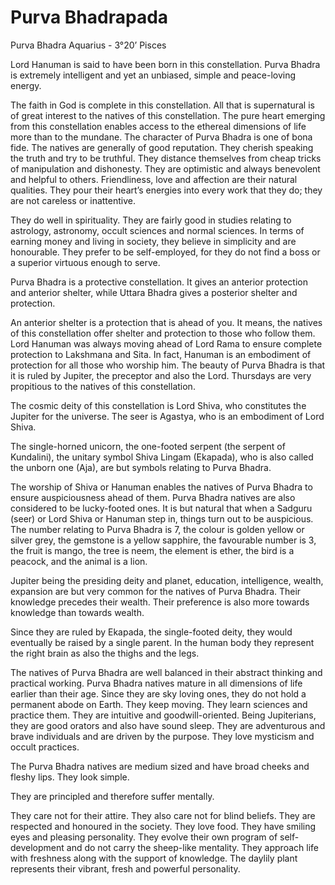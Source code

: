 # Purva Bhadrapada
Purva Bhadra
Aquarius - 3°20’ Pisces

Lord Hanuman is said to have been born in this constellation. Purva Bhadra is extremely intelligent and yet an unbiased, simple and peace-loving energy.

The faith in God is complete in this constellation. All that is supernatural is of great interest to the natives of this constellation. The pure heart emerging from this constellation enables access to the ethereal dimensions of life more than to the mundane. The character of Purva Bhadra is one of bona fide. The natives are generally of good reputation. They cherish speaking the truth and try to be truthful. They distance themselves from cheap tricks of manipulation and dishonesty. They are optimistic and always benevolent and helpful to others. Friendliness, love and affection are their natural qualities. They pour their heart’s energies into every work that they do; they are not careless or inattentive.

They do well in spirituality. They are fairly good in studies relating to astrology, astronomy, occult sciences and normal sciences. In terms of earning money and living in society, they believe in simplicity and are honourable. They prefer to be self-employed, for they do not find a boss or a superior virtuous enough to serve.

Purva Bhadra is a protective constellation. It gives an anterior protection and anterior shelter, while Uttara Bhadra gives a posterior shelter and protection.

An anterior shelter is a protection that is ahead of you. It means, the natives of this constellation offer shelter and protection to those who follow them. Lord Hanuman was always moving ahead of Lord Rama to ensure complete protection to Lakshmana and Sita. In fact, Hanuman is an embodiment of protection for all those who worship him. The beauty of Purva Bhadra is that it is ruled by Jupiter, the preceptor and also the Lord. Thursdays are very propitious to the natives of this constellation.

The cosmic deity of this constellation is Lord Shiva, who constitutes the Jupiter for the universe. The seer is Agastya, who is an embodiment of Lord Shiva.

The single-horned unicorn, the one-footed serpent (the serpent of Kundalini), the unitary symbol Shiva Lingam (Ekapada), who is also called the unborn one (Aja), are but symbols relating to Purva Bhadra.

The worship of Shiva or Hanuman enables the natives of Purva Bhadra to ensure auspiciousness ahead of them. Purva Bhadra natives are also considered to be lucky-footed ones. It is but natural that when a Sadguru (seer) or Lord Shiva or Hanuman step in, things turn out to be auspicious. The number relating to Purva Bhadra is 7, the colour is golden yellow or silver grey, the gemstone is a yellow sapphire, the favourable number is 3, the fruit is mango, the tree is neem, the element is ether, the bird is a peacock, and the animal is a lion.

Jupiter being the presiding deity and planet, education, intelligence, wealth, expansion are but very common for the natives of Purva Bhadra. Their knowledge precedes their wealth. Their preference is also more towards knowledge than towards wealth.

Since they are ruled by Ekapada, the single-footed deity, they would eventually be raised by a single parent. In the human body they represent the right brain as also the thighs and the legs.

The natives of Purva Bhadra are well balanced in their abstract thinking and practical working. Purva Bhadra natives mature in all dimensions of life earlier than their age. Since they are sky loving ones, they do not hold a permanent abode on Earth. They keep moving. They learn sciences and practice them. They are intuitive and goodwill-oriented. Being Jupiterians, they are good orators and also have sound sleep. They are adventurous and brave individuals and are driven by the purpose. They love mysticism and occult practices.

The Purva Bhadra natives are medium sized and have broad cheeks and fleshy lips. They look simple.

They are principled and therefore suffer mentally.

They care not for their attire. They also care not for blind beliefs. They are respected and honoured in the society. They love food. They have smiling eyes and pleasing personality. They evolve their own program of self-development and do not carry the sheep-like mentality. They approach life with freshness along with the support of knowledge. The daylily plant represents their vibrant, fresh and powerful personality.
